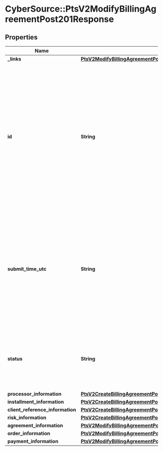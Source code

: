 # CyberSource::PtsV2ModifyBillingAgreementPost201Response

## Properties
Name | Type | Description | Notes
------------ | ------------- | ------------- | -------------
**_links** | [**PtsV2ModifyBillingAgreementPost201ResponseLinks**](PtsV2ModifyBillingAgreementPost201ResponseLinks.md) |  | [optional] 
**id** | **String** | An unique identification number generated by Cybersource to identify the submitted request. Returned by all services. It is also appended to the endpoint of the resource. On incremental authorizations, this value with be the same as the identification number returned in the original authorization response.  | [optional] 
**submit_time_utc** | **String** | Time of request in UTC. Format: &#x60;YYYY-MM-DDThh:mm:ssZ&#x60; **Example** &#x60;2016-08-11T22:47:57Z&#x60; equals August 11, 2016, at 22:47:57 (10:47:57 p.m.). The &#x60;T&#x60; separates the date and the time. The &#x60;Z&#x60; indicates UTC.  Returned by Cybersource for all services.  | [optional] 
**status** | **String** | The status of the billing agreement. Possible value is:   - PENDING   - REVOKED   - ACTIVE   - FAILED   - EXPIRED   - INACTIVE  | [optional] 
**processor_information** | [**PtsV2CreateBillingAgreementPost201ResponseProcessorInformation**](PtsV2CreateBillingAgreementPost201ResponseProcessorInformation.md) |  | [optional] 
**installment_information** | [**PtsV2CreateBillingAgreementPost201ResponseInstallmentInformation**](PtsV2CreateBillingAgreementPost201ResponseInstallmentInformation.md) |  | [optional] 
**client_reference_information** | [**PtsV2CreateBillingAgreementPost201ResponseClientReferenceInformation**](PtsV2CreateBillingAgreementPost201ResponseClientReferenceInformation.md) |  | [optional] 
**risk_information** | [**PtsV2CreateBillingAgreementPost201ResponseRiskInformation**](PtsV2CreateBillingAgreementPost201ResponseRiskInformation.md) |  | [optional] 
**agreement_information** | [**PtsV2ModifyBillingAgreementPost201ResponseAgreementInformation**](PtsV2ModifyBillingAgreementPost201ResponseAgreementInformation.md) |  | [optional] 
**order_information** | [**PtsV2ModifyBillingAgreementPost201ResponseOrderInformation**](PtsV2ModifyBillingAgreementPost201ResponseOrderInformation.md) |  | [optional] 
**payment_information** | [**PtsV2ModifyBillingAgreementPost201ResponsePaymentInformation**](PtsV2ModifyBillingAgreementPost201ResponsePaymentInformation.md) |  | [optional] 


